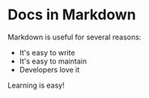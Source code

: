 # Docs in Markdown

Markdown is useful for several reasons:

- It's easy to write
- It's easy to maintain
- Developers love it

Learning is easy!

